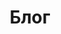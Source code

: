 ---
title: 'Блог'
template: 'section_paginated.html'
page_template: 'blog_page.html'
sort_by: 'date'
paginate_by: 5
---